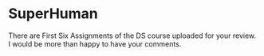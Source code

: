 # SuperHuman

There are First Six Assignments of the DS course uploaded for your review. I would be more than happy to have your comments.
